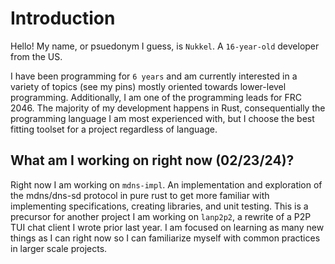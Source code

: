 # Introduction
Hello! My name, or psuedonym I guess, is `Nukkel`. A `16-year-old` developer from the US.

I have been programming for `6 years` and am currently interested in a variety of topics (see my pins) mostly oriented towards lower-level programming. Additionally, I am one of the programming leads for FRC 2046.
The majority of my development happens in Rust, consequentially the programming language I am most experienced with, but I choose the best fitting toolset for a project regardless of language.

## What am I working on right now (02/23/24)?
Right now I am working on `mdns-impl`. An implementation and exploration of the mdns/dns-sd protocol in pure rust to get more familiar with implementing specifications, creating libraries, and unit testing.
This is a precursor for another project I am working on `lanp2p2`, a rewrite of a P2P TUI chat client I wrote prior last year. I am focused on learning as many new things as I can right now so I can familiarize
myself with common practices in larger scale projects.
